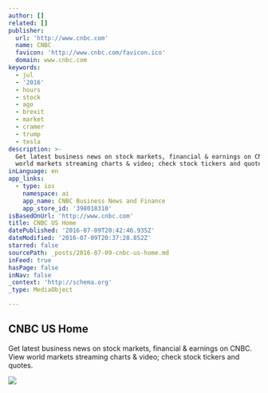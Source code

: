 ```yaml
---
author: []
related: []
publisher:
  url: 'http://www.cnbc.com'
  name: CNBC
  favicon: 'http://www.cnbc.com/favicon.ico'
  domain: www.cnbc.com
keywords:
  - jul
  - '2016'
  - hours
  - stock
  - ago
  - brexit
  - market
  - cramer
  - trump
  - tesla
description: >-
  Get latest business news on stock markets, financial & earnings on CNBC. View
  world markets streaming charts & video; check stock tickers and quotes.
inLanguage: en
app_links:
  - type: ios
    namespace: ai
    app_name: CNBC Business News and Finance
    app_store_id: '398018310'
isBasedOnUrl: 'http://www.cnbc.com'
title: CNBC US Home
datePublished: '2016-07-09T20:42:46.935Z'
dateModified: '2016-07-09T20:37:28.852Z'
starred: false
sourcePath: _posts/2016-07-09-cnbc-us-home.md
inFeed: true
hasPage: false
inNav: false
_context: 'http://schema.org'
_type: MediaObject

---
```

<article style=""><h1>CNBC US Home</h1><p>Get latest business news on stock markets, financial &amp; earnings on CNBC. View world markets streaming charts &amp; video; check stock tickers and quotes.</p><img src="http://fm.cnbc.com/applications/cnbc.com/staticcontent/img/cnbc_logo.gif" /></article>